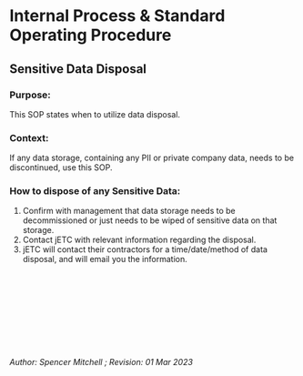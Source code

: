 # Internal Process & Standard Operating Procedure

## Sensitive Data Disposal


### Purpose:
This SOP states when to utilize data disposal. 


### Context:
If any data storage, containing any PII or private company data, needs to be discontinued, use this SOP. 


### How to dispose of any Sensitive Data:
1. Confirm with management that data storage needs to be decommissioned or just needs to be wiped of sensitive data on that storage. 
2. Contact jETC with relevant information regarding the disposal.
3. jETC will contact their contractors for a time/date/method of data disposal, and will email you the information.

<br />
<br />
<br />
<br />
<br />
<br />
<br />
<br />

*Author: Spencer Mitchell ; Revision: 01 Mar 2023*
